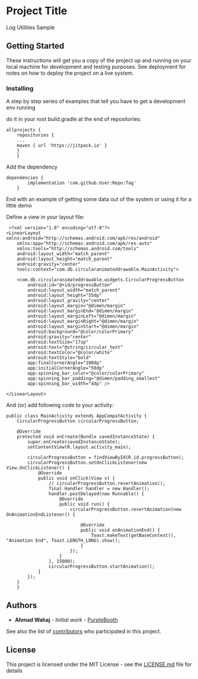 # Project Title

Log Utilities Sample    

## Getting Started

These instructions will get you a copy of the project up and running on your local machine for development and testing purposes. See deployment for notes on how to deploy the project on a live system.


### Installing

A step by step series of examples that tell you have to get a development env running

do it in your root build.gradle at the end of repositories:

```
allprojects {
	repositories {
	...
	maven { url 'https://jitpack.io' }
	}
	}
```

Add the dependency

```
dependencies {
		implementation 'com.github.User:Repo:Tag'
	}
```

End with an example of getting some data out of the system or using it for a little demo

Define a view in your layout file:

```
 <?xml version="1.0" encoding="utf-8"?>
<LinearLayout xmlns:android="http://schemas.android.com/apk/res/android"
    xmlns:app="http://schemas.android.com/apk/res-auto"
    xmlns:tools="http://schemas.android.com/tools"
    android:layout_width="match_parent"
    android:layout_height="match_parent"
    android:gravity="center"
    tools:context="com.db.circularanimateddrawable.MainActivity">

    <com.db.circularanimateddrawable.widgets.CircularProgressButton
        android:id="@+id/progressButton"
        android:layout_width="match_parent"
        android:layout_height="55dp"
        android:layout_gravity="center"
        android:layout_margin="@dimen/margin"
        android:layout_marginEnd="@dimen/margin"
        android:layout_marginLeft="@dimen/margin"
        android:layout_marginRight="@dimen/margin"
        android:layout_marginStart="@dimen/margin"
        android:background="@color/colorPrimary"
        android:gravity="center"
        android:textSize="17sp"
        android:text="@string/circular_text"
        android:textColor="@color/white"
        android:textStyle="bold"
        app:finalCornerAngle="100dp"
        app:initialCornerAngle="50dp"
        app:spinning_bar_color="@color/colorPrimary"
        app:spinning_bar_padding="@dimen/padding_smallest"
        app:spinning_bar_width="4dp" />

</LinearLayout>

```

And (or) add following code to your activity:

```
public class MainActivity extends AppCompatActivity {
    CircularProgressButton circularProgressButton;

    @Override
    protected void onCreate(Bundle savedInstanceState) {
        super.onCreate(savedInstanceState);
        setContentView(R.layout.activity_main);

        circularProgressButton = findViewById(R.id.progressButton);
        circularProgressButton.setOnClickListener(new View.OnClickListener() {
            @Override
            public void onClick(View v) {
                // circularProgressButton.revertAnimation();
                final Handler handler = new Handler();
                handler.postDelayed(new Runnable() {
                    @Override
                    public void run() {
                        circularProgressButton.revertAnimation(new OnAnimationEndListener() {

                            @Override
                            public void onAnimationEnd() {
                                Toast.makeText(getBaseContext(), "Animation End", Toast.LENGTH_LONG).show();
                            }
                        });
                    }
                }, 15000);
                circularProgressButton.startAnimation();
            }
        });
    }
    }

```

## Authors

* **Ahmad Wahaj** - *Initial work* - [PurpleBooth](https://github.com/ahmadwahaj91)

See also the list of [contributors](https://github.com/your/project/contributors) who participated in this project.

## License

This project is licensed under the MIT License - see the [LICENSE.md](LICENSE.md) file for details


